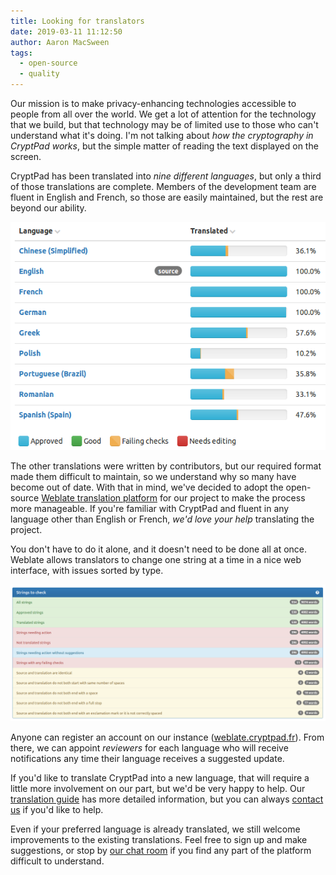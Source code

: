 ```yaml
---
title: Looking for translators
date: 2019-03-11 11:12:50
author: Aaron MacSween
tags:
  - open-source
  - quality
---
```


Our mission is to make privacy-enhancing technologies accessible to people from all over the world.
We get a lot of attention for the technology that we build, but that technology may be of limited use to those who can't understand what it's doing.
I'm not talking about _how the cryptography in CryptPad works_, but the simple matter of reading the text displayed on the screen.

CryptPad has been translated into _nine different languages_, but only a third of those translations are complete.
Members of the development team are fluent in English and French, so those are easily maintained, but the rest are beyond our ability.

![translations status](/images/translations-status.png)

The other translations were written by contributors, but our required format made them difficult to maintain, so we understand why so many have become out of date.
With that in mind, we've decided to adopt the open-source [Weblate translation platform](https://weblate.org/en/) for our project to make the process more manageable.
If you're familiar with CryptPad and fluent in any language other than English or French, _we'd love your help_ translating the project.

You don't have to do it alone, and it doesn't need to be done all at once.
Weblate allows translators to change one string at a time in a nice web interface, with issues sorted by type.

![Weblate translation interface](/images/weblate-interface.png)

Anyone can register an account on our instance ([weblate.cryptpad.fr](https://weblate.cryptpad.fr)).
From there, we can appoint _reviewers_ for each language who will receive notifications any time their language receives a suggested update.

If you'd like to translate CryptPad into a new language, that will require a little more involvement on our part, but we'd be very happy to help.
Our [translation guide](https://github.com/xwiki-labs/cryptpad/blob/master/customize.dist/translations/README.md) has more detailed information, but you can always [contact us](mailto:weblate@cryptpad.fr) if you'd like to help.

Even if your preferred language is already translated, we still welcome improvements to the existing translations.
Feel free to sign up and make suggestions, or stop by [our chat room](https://riot.im/app/#/room/#cryptpad:matrix.org) if you find any part of the platform difficult to understand.

